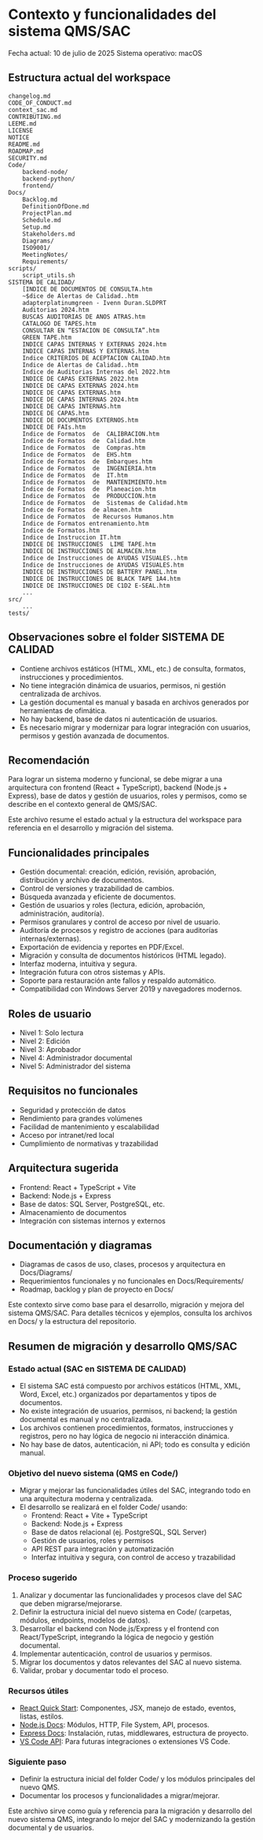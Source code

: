 # Contexto y funcionalidades del sistema QMS/SAC

Fecha actual: 10 de julio de 2025
Sistema operativo: macOS

## Estructura actual del workspace

```plaintext
changelog.md
CODE_OF_CONDUCT.md
context_sac.md
CONTRIBUTING.md
LEEME.md
LICENSE
NOTICE
README.md
ROADMAP.md
SECURITY.md
Code/
    backend-node/
    backend-python/
    frontend/
Docs/
    Backlog.md
    DefinitionOfDone.md
    ProjectPlan.md
    Schedule.md
    Setup.md
    Stakeholders.md
    Diagrams/
    ISO9001/
    MeetingNotes/
    Requirements/
scripts/
    script_utils.sh
SISTEMA DE CALIDAD/
    [INDICE DE DOCUMENTOS DE CONSULTA.htm
    ~$dice de Alertas de Calidad..htm
    adapterplatinumgreen - Ivenn Duran.SLDPRT
    Auditorias 2024.htm
    BUSCAS AUDITORIAS DE ANOS ATRAS.htm
    CATALOGO DE TAPES.htm
    CONSULTAR EN “ESTACION DE CONSULTA”.htm
    GREEN TAPE.htm
    INDICE CAPAS INTERNAS Y EXTERNAS 2024.htm
    INDICE CAPAS INTERNAS Y EXTERNAS.htm
    Indice CRITERIOS DE ACEPTACION CALIDAD.htm
    Indice de Alertas de Calidad..htm
    Indice de Auditorias Internas del 2022.htm
    INDICE DE CAPAS EXTERNAS 2022.htm
    INDICE DE CAPAS EXTERNAS 2024.htm
    INDICE DE CAPAS EXTERNAS.htm
    INDICE DE CAPAS INTERNAS 2024.htm
    INDICE DE CAPAS INTERNAS.htm
    INDICE DE CAPAS.htm
    INDICE DE DOCUMENTOS EXTERNOS.htm
    ÍNDICE DE FAIs.htm
    Indice de Formatos  de  CALIBRACION.htm
    Indice de Formatos  de  Calidad.htm
    Indice de Formatos  de  Compras.htm
    Indice de Formatos  de  EHS.htm
    Indice de Formatos  de  Embarques.htm
    Indice de Formatos  de  INGENIERIA.htm
    Indice de Formatos  de  IT.htm
    Indice de Formatos  de  MANTENIMIENTO.htm
    Indice de Formatos  de  Planeacion.htm
    Indice de Formatos  de  PRODUCCION.htm
    Indice de Formatos  de  Sistemas de Calidad.htm
    Indice de Formatos  de almacen.htm
    Indice de Formatos  de Recursos Humanos.htm
    Indice de Formatos entrenamiento.htm
    Indice de Formatos.htm
    Indice de Instruccion IT.htm
    INDICE DE INSTRUCCIONES  LIME TAPE.htm
    INDICE DE INSTRUCCIONES DE ALMACEN.htm
    Indice de Instrucciones de AYUDAS VISUALES..htm
    Indice de Instrucciones de AYUDAS VISUALES.htm
    INDICE DE INSTRUCCIONES DE BATTERY PANEL.htm
    INDICE DE INSTRUCCIONES DE BLACK TAPE 1A4.htm
    INDICE DE INSTRUCCIONES DE C1D2 E-SEAL.htm
    ...
src/
    ...
tests/
```

## Observaciones sobre el folder SISTEMA DE CALIDAD

- Contiene archivos estáticos (HTML, XML, etc.) de consulta, formatos, instrucciones y procedimientos.
- No tiene integración dinámica de usuarios, permisos, ni gestión centralizada de archivos.
- La gestión documental es manual y basada en archivos generados por herramientas de ofimática.
- No hay backend, base de datos ni autenticación de usuarios.
- Es necesario migrar y modernizar para lograr integración con usuarios, permisos y gestión avanzada de documentos.

## Recomendación

Para lograr un sistema moderno y funcional, se debe migrar a una arquitectura con frontend (React + TypeScript), backend (Node.js + Express), base de datos y gestión de usuarios, roles y permisos, como se describe en el contexto general de QMS/SAC.

Este archivo resume el estado actual y la estructura del workspace para referencia en el desarrollo y migración del sistema.

## Funcionalidades principales

- Gestión documental: creación, edición, revisión, aprobación, distribución y archivo de documentos.
- Control de versiones y trazabilidad de cambios.
- Búsqueda avanzada y eficiente de documentos.
- Gestión de usuarios y roles (lectura, edición, aprobación, administración, auditoría).
- Permisos granulares y control de acceso por nivel de usuario.
- Auditoría de procesos y registro de acciones (para auditorías internas/externas).
- Exportación de evidencia y reportes en PDF/Excel.
- Migración y consulta de documentos históricos (HTML legado).
- Interfaz moderna, intuitiva y segura.
- Integración futura con otros sistemas y APIs.
- Soporte para restauración ante fallos y respaldo automático.
- Compatibilidad con Windows Server 2019 y navegadores modernos.

## Roles de usuario

- Nivel 1: Solo lectura
- Nivel 2: Edición
- Nivel 3: Aprobador
- Nivel 4: Administrador documental
- Nivel 5: Administrador del sistema

## Requisitos no funcionales

- Seguridad y protección de datos
- Rendimiento para grandes volúmenes
- Facilidad de mantenimiento y escalabilidad
- Acceso por intranet/red local
- Cumplimiento de normativas y trazabilidad

## Arquitectura sugerida

- Frontend: React + TypeScript + Vite
- Backend: Node.js + Express
- Base de datos: SQL Server, PostgreSQL, etc.
- Almacenamiento de documentos
- Integración con sistemas internos y externos

## Documentación y diagramas

- Diagramas de casos de uso, clases, procesos y arquitectura en Docs/Diagrams/
- Requerimientos funcionales y no funcionales en Docs/Requirements/
- Roadmap, backlog y plan de proyecto en Docs/

Este contexto sirve como base para el desarrollo, migración y mejora del sistema QMS/SAC. Para detalles técnicos y ejemplos, consulta los archivos en Docs/ y la estructura del repositorio.

## Resumen de migración y desarrollo QMS/SAC

### Estado actual (SAC en SISTEMA DE CALIDAD)

- El sistema SAC está compuesto por archivos estáticos (HTML, XML, Word, Excel, etc.) organizados por departamentos y tipos de documentos.
- No existe integración de usuarios, permisos, ni backend; la gestión documental es manual y no centralizada.
- Los archivos contienen procedimientos, formatos, instrucciones y registros, pero no hay lógica de negocio ni interacción dinámica.
- No hay base de datos, autenticación, ni API; todo es consulta y edición manual.

### Objetivo del nuevo sistema (QMS en Code/)

- Migrar y mejorar las funcionalidades útiles del SAC, integrando todo en una arquitectura moderna y centralizada.
- El desarrollo se realizará en el folder Code/ usando:
  - Frontend: React + Vite + TypeScript
  - Backend: Node.js + Express
  - Base de datos relacional (ej. PostgreSQL, SQL Server)
  - Gestión de usuarios, roles y permisos
  - API REST para integración y automatización
  - Interfaz intuitiva y segura, con control de acceso y trazabilidad

### Proceso sugerido

1. Analizar y documentar las funcionalidades y procesos clave del SAC que deben migrarse/mejorarse.
2. Definir la estructura inicial del nuevo sistema en Code/ (carpetas, módulos, endpoints, modelos de datos).
3. Desarrollar el backend con Node.js/Express y el frontend con React/TypeScript, integrando la lógica de negocio y gestión documental.
4. Implementar autenticación, control de usuarios y permisos.
5. Migrar los documentos y datos relevantes del SAC al nuevo sistema.
6. Validar, probar y documentar todo el proceso.

### Recursos útiles

- [React Quick Start](https://reactjs.org/docs/getting-started.html): Componentes, JSX, manejo de estado, eventos, listas, estilos.
- [Node.js Docs](https://nodejs.org/en/docs/): Módulos, HTTP, File System, API, procesos.
- [Express Docs](https://expressjs.com/en/starter/installing.html): Instalación, rutas, middlewares, estructura de proyecto.
- [VS Code API](https://code.visualstudio.com/api): Para futuras integraciones o extensiones VS Code.

### Siguiente paso

- Definir la estructura inicial del folder Code/ y los módulos principales del nuevo QMS.
- Documentar los procesos y funcionalidades a migrar/mejorar.

Este archivo sirve como guía y referencia para la migración y desarrollo del nuevo sistema QMS, integrando lo mejor del SAC y modernizando la gestión documental y de usuarios.
